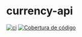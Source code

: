 # currency-api


[![ci](https://github.com/kirmayrcosta/currency-api/actions/workflows/build.yml/badge.svg)](https://github.com/kirmayrcosta/currency-api/actions/workflows/build.yml) [![Cobertura de código](https://codecov.io/github/kirmayrcosta/currency-api/graph/badge.svg?token=PMRG48CYZT)](https://codecov.io/github/kirmayrcosta/currency-api)
